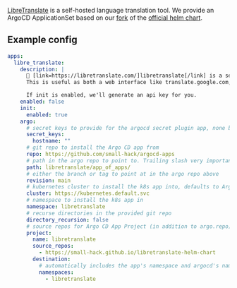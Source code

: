 [LibreTranslate](https://libretranslate.com/) is a self-hosted language translation tool. We provide an ArgoCD ApplicationSet based on our [fork](https://github.com/small-hack/libretranslate-helm-chart) of the [official helm chart](https://github.com/libretranslate/helm).

## Example config

```yaml
apps:
  libre_translate:
    description: |
      📖 [link=https://libretranslate.com/]libretranslate[/link] is a self-hosted language translation tool.
      This is useful as both a web interface like translate.google.com, but also as an API for use with other apps such as Mastodon

      If init is enabled, we'll generate an api key for you.
    enabled: false
    init:
      enabled: true
    argo:
      # secret keys to provide for the argocd secret plugin app, none by default
      secret_keys:
        hostname: ""
      # git repo to install the Argo CD app from
      repo: https://github.com/small-hack/argocd-apps
      # path in the argo repo to point to. Trailing slash very important!
      path: libretranslate/app_of_apps/
      # either the branch or tag to point at in the argo repo above
      revision: main
      # kubernetes cluster to install the k8s app into, defaults to Argo CD default
      cluster: https://kubernetes.default.svc
      # namespace to install the k8s app in
      namespace: libretranslate
      # recurse directories in the provided git repo
      directory_recursion: false
      # source repos for Argo CD App Project (in addition to argo.repo)
      project:
        name: libretranslate
        source_repos:
          - https://small-hack.github.io/libretranslate-helm-chart
        destination:
          # automatically includes the app's namespace and argocd's namespace
          namespaces:
            - libretranslate
```
